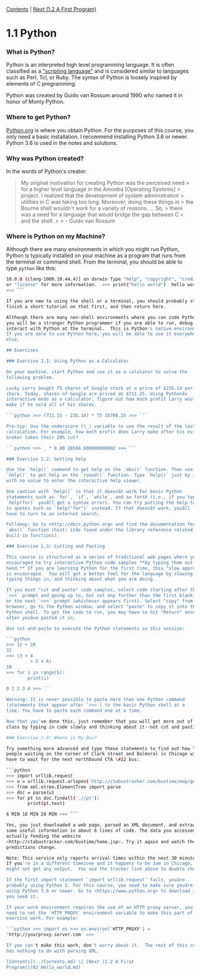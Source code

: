 [Contents](../Contents.md) \| [Next (1.2 A First
Program)](02_Hello_world.md)

# 1.1 Python

### What is Python?

Python is an interpreted high level programming language.  It is often
classified as a ["scripting
language"](https://en.wikipedia.org/wiki/Scripting_language) and is
considered similar to languages such as Perl, Tcl, or Ruby.  The syntax of
Python is loosely inspired by elements of C programming.

Python was created by Guido van Rossum around 1990 who named it in honor of
Monty Python.

### Where to get Python?

[Python.org](https://www.python.org/) is where you obtain Python.  For the
purposes of this course, you only need a basic installation.  I recommend
installing Python 3.6 or newer. Python 3.6 is used in the notes and
solutions.

### Why was Python created?

In the words of Python's creator:

> My original motivation for creating Python was the perceived need > for a
higher level language in the Amoeba [Operating Systems] > project. I
realized that the development of system administration > utilities in C was
taking too long. Moreover, doing these things in > the Bourne shell wouldn't
work for a variety of reasons. ... So, > there was a need for a language
that would bridge the gap between C > and the shell.  > > - Guido van Rossum

### Where is Python on my Machine?

Although there are many environments in which you might run Python, Python
is typically installed on your machine as a program that runs from the
terminal or command shell. From the terminal, you should be able to type
`python` like this:

``` bash $ python Python 3.8.1 (default, Feb 20 2020, 09:29:22)  [Clang
10.0.0 (clang-1000.10.44.4)] on darwin Type "help", "copyright", "credits"
or "license" for more information.  >>> print("hello world")  hello world
>>> ```

If you are new to using the shell or a terminal, you should probably stop,
finish a short tutorial on that first, and then return here.

Although there are many non-shell environments where you can code Python,
you will be a stronger Python programmer if you are able to run, debug, and
interact with Python at the terminal.  This is Python's native environment.
If you are able to use Python here, you will be able to use it everywhere
else.

## Exercises

### Exercise 1.1: Using Python as a Calculator

On your machine, start Python and use it as a calulator to solve the
following problem.

Lucky Larry bought 75 shares of Google stock at a price of $235.14 per
share. Today, shares of Google are priced at $711.25. Using Pythonâs
interactive mode as a calculator, figure out how much profit Larry would
make if he sold all of his shares.

```python >>> (711.25 - 235.14) * 75 35708.25 >>> ```

Pro-tip: Use the underscore (\_) variable to use the result of the last
calculation. For example, how much profit does Larry make after his evil
broker takes their 20% cut?

```python >>> _ * 0.80 28566.600000000002 >>> ```

### Exercise 1.2: Getting help

Use the `help()` command to get help on the `abs()` function. Then use
`help()` to get help on the `round()` function. Type `help()` just by itself
with no value to enter the interactive help viewer.

One caution with `help()` is that it doesnât work for basic Python
statements such as `for`, `if`, `while`, and so forth (i.e., if you type
`help(for)` youâll get a syntax error). You can try putting the help topic
in quotes such as `help("for")` instead. If that doesnât work, youâll
have to turn to an internet search.

Followup: Go to <http://docs.python.org> and find the documentation for the
`abs()` function (hint: itâs found under the library reference related to
built-in functions).

### Exercise 1.3: Cutting and Pasting

This course is structured as a series of traditional web pages where you are
encouraged to try interactive Python code samples **by typing them out by
hand.** If you are learning Python for the first time, this "slow approach"
is encouraged.  You will get a better feel for the language by slowing down,
typing things in, and thinking about what you are doing.

If you must "cut and paste" code samples, select code starting after the
`>>>` prompt and going up to, but not any further than the first blank line
or the next `>>>` prompt (whichever appears first). Select "copy" from the
browser, go to the Python window, and select "paste" to copy it into the
Python shell. To get the code to run, you may have to hit "Return" once
after youâve pasted it in.

Use cut-and-paste to execute the Python statements in this session:

```python
>>> 12 + 20
32
>>> (3 + 4
         + 5 + 6)
18
>>> for i in range(5):
        print(i)

0 1 2 3 4 >>> ```

Warning: It is never possible to paste more than one Python command
(statements that appear after `>>>`) to the basic Python shell at a
time. You have to paste each command one at a time.

Now that you've done this, just remember that you will get more out of the
class by typing in code slowly and thinking about it--not cut and pasting.

### Exercise 1.4: Where is My Bus?

Try something more advanced and type these statements to find out how long
people waiting on the corner of Clark street and Balmoral in Chicago will
have to wait for the next northbound CTA \#22 bus:

```python
>>> import urllib.request
>>> u = urllib.request.urlopen('http://ctabustracker.com/bustime/map/getStopPredictions.jsp?stop=14791&route=22')
>>> from xml.etree.ElementTree import parse
>>> doc = parse(u)
>>> for pt in doc.findall('.//pt'):
        print(pt.text)

6 MIN 18 MIN 28 MIN >>> ```

Yes, you just downloaded a web page, parsed an XML document, and extracted
some useful information in about 6 lines of code. The data you accessed is
actually feeding the website
<http://ctabustracker.com/bustime/home.jsp>. Try it again and watch the
predictions change.

Note: This service only reports arrival times within the next 30 minutes.
If you're in a different timezone and it happens to be 3am in Chicago, you
might not get any output.  You use the tracker link above to double check.

If the first import statement `import urllib.request` fails, youâre
probably using Python 2. For this course, you need to make sure youâre
using Python 3.6 or newer. Go to <https://www.python.org> to download it if
you need it.

If your work environment requires the use of an HTTP proxy server, you may
need to set the `HTTP_PROXY` environment variable to make this part of the
exercise work. For example:

```python >>> import os >>> os.environ['HTTP_PROXY'] =
'http://yourproxy.server.com' >>> ```

If you can't make this work, don't worry about it.  The rest of this course
has nothing to do with parsing XML.

[Contents](../Contents.md) \| [Next (1.2 A First
Program)](02_Hello_world.md)

